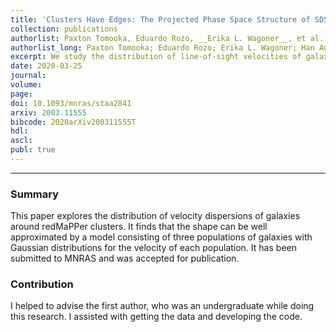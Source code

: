 ```yaml
---
title: 'Clusters Have Edges: The Projected Phase Space Structure of SDSS redMaPPer Clusters'
collection: publications
authorlist: Paxton Tomooka, Eduardo Rozo, __Erika L. Wagoner__, et al.
authorlist_long: Paxton Tomooka; Eduardo Rozo; Erika L. Wagoner; Han Aung; Daisuke Nagai; Sasha Safonova
excerpt: We study the distribution of line-of-sight velocities of galaxies in the vicinity of SDSS redMaPPer galaxy clusters. Based on their velocities, galaxies can be split into two categories: galaxies that are dynamically associated with the cluster, and random line-of-sight projections. Both the fraction of galaxies associated with the galaxy clusters, and the velocity dispersion of the same, exhibit a sharp feature as a function of radius. The feature occurs at a radial scale $R_{\rm edge} \approx 2.2R_{\rm\lambda}$, where $R_{\rm\lambda}$ is the cluster radius assigned by redMaPPer. We refer to $R_{\rm edge}$ as the "edge radius." These results are naturally explained by a model that further splits the galaxies dynamically associated with a galaxy cluster into a component of galaxies orbiting the halo and an infalling galaxy component. The edge radius $R_{\rm edge}$ constitutes a true "cluster edge", in the sense that no orbiting structures exist past this radius. A companion paper (Aung et al. 2020) tests whether the "halo edge" hypothesis holds when investigating the full three-dimensional phase space distribution of dark matter substructures in numerical simulations, and demonstrates that this radius coincides with a suitably defined splashback radius.
date: 2020-03-25
journal: 
volume: 
page: 
doi: 10.1093/mnras/staa2841
arxiv: 2003.11555
bibcode: 2020arXiv200311555T
hdl: 
ascl: 
publ: true
---
```


*****

### Summary
This paper explores the distribution of velocity dispersions of galaxies around redMaPPer clusters. It finds that the shape can be well approximated by a model consisting of three populations of galaxies with Gaussian distributions for the velocity of each population. It has been submitted to MNRAS and was accepted for publication.

### Contribution
I helped to advise the first author, who was an undergraduate while doing this research. I assisted with getting the data and developing the code.
